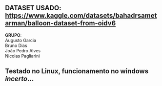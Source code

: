 ## DATASET USADO: https://www.kaggle.com/datasets/bahadrsametarman/balloon-dataset-from-oidv6

**GRUPO**:<br>
  Augusto Garcia
  <br>
  Bruno Dias
  <br>
  João Pedro Alves
  <br>
  Nicolas Pagliarini

  ## Testado no Linux, funcionamento no windows _incerto_...
